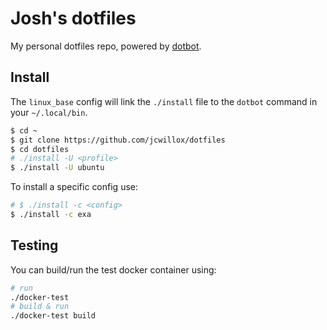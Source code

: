# Josh's dotfiles

My personal dotfiles repo, powered by [dotbot](https://github.com/anishathalye/dotbot).

## Install

The `linux_base` config will link the `./install` file to the `dotbot` command in your `~/.local/bin`.

```bash
$ cd ~
$ git clone https://github.com/jcwillox/dotfiles
$ cd dotfiles
# ./install -U <profile>
$ ./install -U ubuntu
```

To install a specific config use:
```bash
# $ ./install -c <config>
$ ./install -c exa
```

## Testing

You can build/run the test docker container using:

```bash
# run
./docker-test
# build & run
./docker-test build
```
